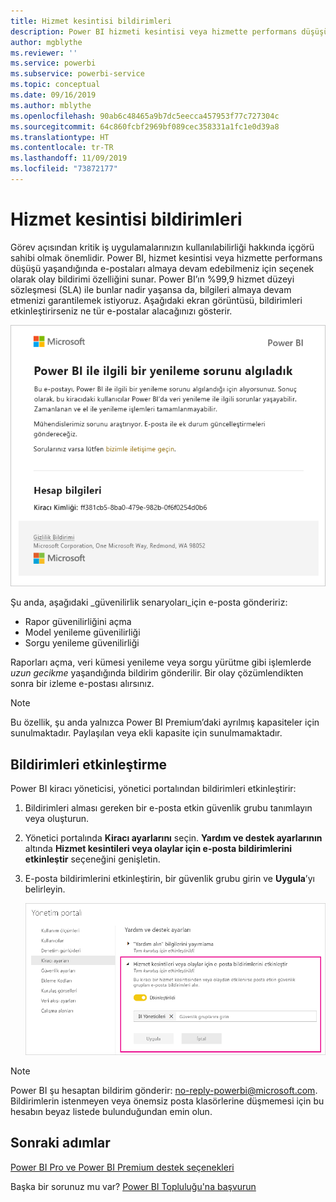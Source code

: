 ```yaml
---
title: Hizmet kesintisi bildirimleri
description: Power BI hizmeti kesintisi veya hizmette performans düşüşü yaşandığında e-posta bildirimlerini almayı öğrenin.
author: mgblythe
ms.reviewer: ''
ms.service: powerbi
ms.subservice: powerbi-service
ms.topic: conceptual
ms.date: 09/16/2019
ms.author: mblythe
ms.openlocfilehash: 90ab6c48465a9b7dc5eecca457953f77c727304c
ms.sourcegitcommit: 64c860fcbf2969bf089cec358331a1fc1e0d39a8
ms.translationtype: HT
ms.contentlocale: tr-TR
ms.lasthandoff: 11/09/2019
ms.locfileid: "73872177"
---
```

# <a name="service-interruption-notifications"></a>Hizmet kesintisi bildirimleri

Görev açısından kritik iş uygulamalarınızın kullanılabilirliği hakkında içgörü sahibi olmak önemlidir. Power BI, hizmet kesintisi veya hizmette performans düşüşü yaşandığında e-postaları almaya devam edebilmeniz için seçenek olarak olay bildirimi özelliğini sunar. Power BI’ın %99,9 hizmet düzeyi sözleşmesi (SLA) ile bunlar nadir yaşansa da, bilgileri almaya devam etmenizi garantilemek istiyoruz. Aşağıdaki ekran görüntüsü, bildirimleri etkinleştirirseniz ne tür e-postalar alacağınızı gösterir.

![Yenileme bildirimi e-postası](media/service-interruption-notifications/refresh-notification-email.png)

Şu anda, aşağıdaki _güvenilirlik senaryoları_için e-posta göndeririz:

- Rapor güvenilirliğini açma
- Model yenileme güvenilirliği
- Sorgu yenileme güvenilirliği

Raporları açma, veri kümesi yenileme veya sorgu yürütme gibi işlemlerde _uzun gecikme_ yaşandığında bildirim gönderilir. Bir olay çözümlendikten sonra bir izleme e-postası alırsınız.

> [!NOTE]
> Bu özellik, şu anda yalnızca Power BI Premium’daki ayrılmış kapasiteler için sunulmaktadır. Paylaşılan veya ekli kapasite için sunulmamaktadır.

## <a name="enable-notifications"></a>Bildirimleri etkinleştirme

Power BI kiracı yöneticisi, yönetici portalından bildirimleri etkinleştirir:

1. Bildirimleri alması gereken bir e-posta etkin güvenlik grubu tanımlayın veya oluşturun.

1. Yönetici portalında **Kiracı ayarlarını** seçin. **Yardım ve destek ayarlarının** altında **Hizmet kesintileri veya olaylar için e-posta bildirimlerini etkinleştir** seçeneğini genişletin.

1. E-posta bildirimlerini etkinleştirin, bir güvenlik grubu girin ve **Uygula**’yı belirleyin.

    ![Hizmet bildirimlerini etkinleştirme](media/service-interruption-notifications/enable-notifications.png)

> [!NOTE]
> Power BI şu hesaptan bildirim gönderir: no-reply-powerbi@microsoft.com. Bildirimlerin istenmeyen veya önemsiz posta klasörlerine düşmemesi için bu hesabın beyaz listede bulunduğundan emin olun.

## <a name="next-steps"></a>Sonraki adımlar

[Power BI Pro ve Power BI Premium destek seçenekleri](service-support-options.md)

Başka bir sorunuz mu var? [Power BI Topluluğu'na başvurun](https://community.powerbi.com/)
